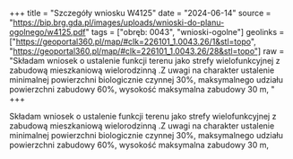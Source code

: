 +++
title = "Szczegóły wniosku W4125"
date = "2024-06-14"
source = "https://bip.brg.gda.pl/images/uploads/wnioski-do-planu-ogolnego/w4125.pdf"
tags = ["obręb: 0043", "wnioski-ogolne"]
geolinks = ["https://geoportal360.pl/map/#clk=226101_1.0043.26/1&stl=topo", "https://geoportal360.pl/map/#clk=226101_1.0043.26/28&stl=topo"]
raw = "Składam wniosek o ustalenie funkcji terenu jako strefy wielofunkcyjnej z zabudową mieszkaniową wielorodzinną .Z uwagi na charakter ustalenie minimalnej powierzchni biologicznie czynnej 30%, maksymalnego udziału powierzchni zabudowy 60%, wysokość maksymalna zabudowy 30 m, "
+++

Składam wniosek o ustalenie funkcji terenu jako strefy wielofunkcyjnej z zabudową
mieszkaniową wielorodzinną .Z uwagi na charakter ustalenie minimalnej powierzchni
biologicznie czynnej 30%, maksymalnego udziału powierzchni zabudowy 60%, wysokość
maksymalna zabudowy 30 m,



